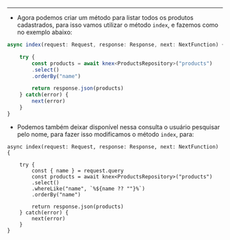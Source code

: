 ___
- Agora podemos criar um método para listar todos os produtos cadastrados, para isso vamos utilizar o método `index`, e fazemos como no exemplo abaixo:
```ts
async index(request: Request, response: Response, next: NextFunction) {

	try {
		const products = await knex<ProductsRepository>("products")
		.select()
		.orderBy("name")

		return response.json(products)
	} catch(error) {
		next(error)
	} 
}
```
- Podemos também deixar disponível nessa consulta o usuário pesquisar pelo nome, para fazer isso modificamos o método `index`, para:
```Ts
async index(request: Request, response: Response, next: NextFunction) {

	try {
		const { name } = request.query
		const products = await knex<ProductsRepository>("products")
		.select()
		.whereLike("name", `%${name ?? ""}%`)
		.orderBy("name")

		return response.json(products)
	} catch(error) {
		next(error)
	} 
}
```